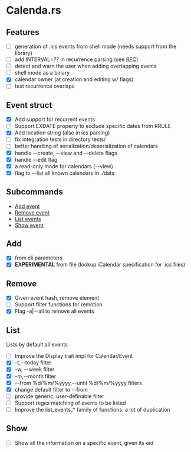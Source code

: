 # Calenda.rs
## Features
 - [ ] generation of .ics events from shell mode (needs support from the library)
 - [ ] add INTERVAL=?? in recurrence parsing (see [RFC](https://icalendar.org/iCalendar-RFC-5545/3-8-5-3-recurrence-rule.html))
 - [ ] detect and warn the user when adding overlapping events
 - [ ] shell mode as a binary
 - [x] calendar owner (at creation and editing w/ flags)
 - [ ] test recurrence overlaps
## Event struct
 - [x] Add support for recurrent events
 - [ ] Support EXDATE property to exclude specific dates from RRULE
 - [x] Add location string (also in ics parsing)
 - [ ] fix integration tests in directory tests/
 - [ ] better handling of serialization/deserialization of calendars
 - [x] handle --create, --view and --delete flags
 - [x] handle --edit flag
 - [x] a read-only mode for calendars (--view)
 - [x] flag to --list all known calendars in ./data
## Subcommands
 - [Add event](#add)
 - [Remove event](#remove)
 - [List events](#list)
 - [Show event](#show)
## Add
 - [x] from cli parameters
 - [x] **EXPERIMENTAL** from file (lookup iCalendar specification for .ics files)
## Remove
 - [x] Given event hash, remove element
 - [ ] Support filter functions for remotion
 - [x] Flag -a|--all to remove all events
## List
Lists by default all events
 - [ ] Improve the Display trait impl for Calendar/Event
 - [x] -t,--today filter
 - [x] -w, --week filter
 - [x] -m,--month filter
 - [x] --from %d/%m/%yyyy,--until %d/%m/%yyyy filters
 - [x] change default filter to --from <current date>
 - [ ] provide generic, user-definable filter
 - [ ] Support regex matching of events to be listed
 - [ ] Improve the list_events_* family of functions: a lot of duplication
## Show
 - [ ] Show all the information on a specific event, given its eid
